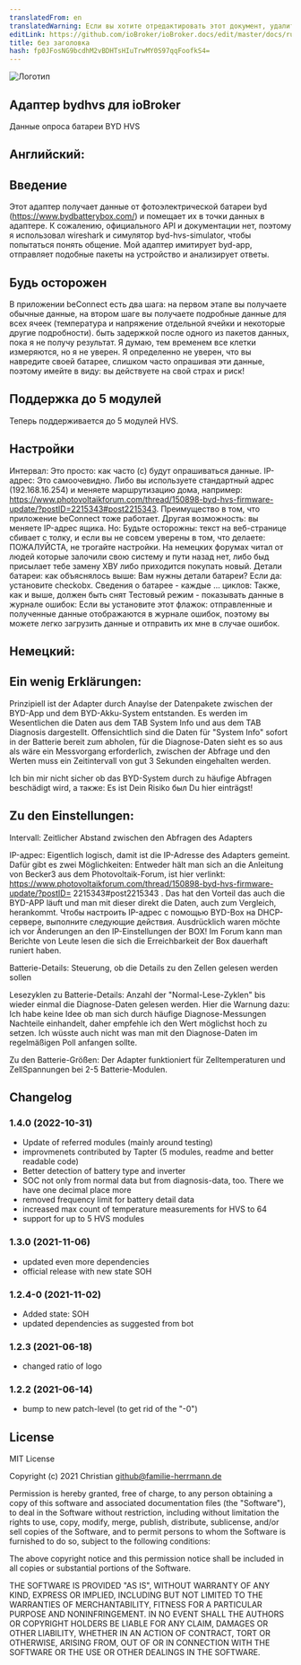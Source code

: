 ```yaml
---
translatedFrom: en
translatedWarning: Если вы хотите отредактировать этот документ, удалите поле «translationFrom», в противном случае этот документ будет снова автоматически переведен
editLink: https://github.com/ioBroker/ioBroker.docs/edit/master/docs/ru/adapterref/iobroker.bydhvs/README.md
title: без заголовка
hash: fp0JFosNG9bcdhM2vBDHTsHIuTrwMY0S97qqFoofkS4=
---
```

![Логотип](../../../en/adapterref/iobroker.bydhvs/admin/bydhvs.png)

## Адаптер bydhvs для ioBroker
Данные опроса батареи BYD HVS

## Английский:
## Введение
Этот адаптер получает данные от фотоэлектрической батареи byd (https://www.bydbatterybox.com/) и помещает их в точки данных в адаптере. К сожалению, официального API и документации нет, поэтому я использовал wireshark и симулятор byd-hvs-simulator, чтобы попытаться понять общение. Мой адаптер имитирует byd-app, отправляет подобные пакеты на устройство и анализирует ответы.

## Будь осторожен
В приложении beConnect есть два шага: на первом этапе вы получаете обычные данные, на втором шаге вы получаете подробные данные для всех ячеек (температура и напряжение отдельной ячейки и некоторые другие подробности). быть задержкой после одного из пакетов данных, пока я не получу результат. Я думаю, тем временем все клетки измеряются, но я не уверен. Я определенно не уверен, что вы навредите своей батарее, слишком часто опрашивая эти данные, поэтому имейте в виду: вы действуете на свой страх и риск!

## Поддержка до 5 модулей
Теперь поддерживается до 5 модулей HVS.

## Настройки
Интервал: Это просто: как часто (с) будут опрашиваться данные. IP-адрес: Это самоочевидно. Либо вы используете стандартный адрес (192.168.16.254) и меняете маршрутизацию дома, например: https://www.photovoltaikforum.com/thread/150898-byd-hvs-firmware-update/?postID=2215343#post2215343. Преимущество в том, что приложение beConnect тоже работает. Другая возможность: вы меняете IP-адрес ящика. Но: Будьте осторожны: текст на веб-странице сбивает с толку, и если вы не совсем уверены в том, что делаете: ПОЖАЛУЙСТА, не трогайте настройки. На немецких форумах читал от людей которые залочили свою систему и пути назад нет, либо быд присылает тебе замену ХВУ либо приходится покупать новый.
Детали батареи: как объяснялось выше: Вам нужны детали батареи? Если да: установите checkobx.
Сведения о батарее - каждые ... циклов: Также, как и выше, должен быть снят Тестовый режим - показывать данные в журнале ошибок: Если вы установите этот флажок: отправленные и полученные данные отображаются в журнале ошибок, поэтому вы можете легко загрузить данные и отправить их мне в случае ошибок.

## Немецкий:
## Ein wenig Erklärungen:
Prinzipiell ist der Adapter durch Anaylse der Datenpakete zwischen der BYD-App und dem BYD-Akku-System entstanden. Es werden im Wesentlichen die Daten aus dem TAB System Info und aus dem TAB Diagnosis dargestellt. Offensichtlich sind die Daten für "System Info" sofort in der Batterie bereit zum abholen, für die Diagnose-Daten sieht es so aus als wäre ein Messvorgang erforderlich, zwischen der Abfrage und den Werten muss ein Zeitintervall von gut 3 Sekunden eingehalten werden.

Ich bin mir nicht sicher ob das BYD-System durch zu häufige Abfragen beschädigt wird, а также: Es ist Dein Risiko был Du hier einträgst!

## Zu den Einstellungen:
Intervall: Zeitlicher Abstand zwischen den Abfragen des Adapters

IP-адрес: Eigentlich logisch, damit ist die IP-Adresse des Adapters gemeint. Dafür gibt es zwei Möglichkeiten: Entweder hält man sich an die Anleitung von Becker3 aus dem Photovoltaik-Forum, ist hier verlinkt: https://www.photovoltaikforum.com/thread/150898-byd-hvs-firmware-update/?postID= 2215343#post2215343 . Das hat den Vorteil das auch die BYD-APP läuft und man mit dieser direkt die Daten, auch zum Vergleich, herankommt. Чтобы настроить IP-адрес с помощью BYD-Box на DHCP-сервере, выполните следующие действия. Ausdrücklich waren möchte ich vor Änderungen an den IP-Einstellungen der BOX! Im Forum kann man Berichte von Leute lesen die sich die Erreichbarkeit der Box dauerhaft runiert haben.

Batterie-Details: Steuerung, ob die Details zu den Zellen gelesen werden sollen

Lesezyklen zu Batterie-Details: Anzahl der "Normal-Lese-Zyklen" bis wieder einmal die Diagnose-Daten gelesen werden. Hier die Warnung dazu: Ich habe keine Idee ob man sich durch häufige Diagnose-Messungen Nachteile einhandelt, daher empfehle ich den Wert möglichst hoch zu setzen. Ich wüsste auch nicht was man mit den Diagnose-Daten im regelmäßigen Poll anfangen sollte.

Zu den Batterie-Größen: Der Adapter funktioniert für Zelltemperaturen und ZellSpannungen bei 2-5 Batterie-Modulen.

## Changelog
<!--
	Placeholder for the next version (at the beginning of the line):
	### __WORK IN PROGRESS__
-->
### 1.4.0 (2022-10-31)
* Update of referred modules (mainly around testing)
* improvmenets contributed by Tapter (5 modules, readme and better readable code)
* Better detection of battery type and inverter
* SOC not only from normal data but from diagnosis-data, too. There we have one decimal place more
* removed frequency limit for battery detail data
* increased max count of temperature measurements for HVS to 64
* support for up to 5 HVS modules

### 1.3.0 (2021-11-06)
* updated even more dependencies
* official release with new state SOH

### 1.2.4-0 (2021-11-02)
* Added state: SOH
* updated dependencies as suggested from bot

### 1.2.3 (2021-06-18)
* changed ratio of logo

### 1.2.2 (2021-06-14)
* bump to new patch-level (to get rid of the "-0")

###

## License
MIT License

Copyright (c) 2021 Christian <github@familie-herrmann.de>

Permission is hereby granted, free of charge, to any person obtaining a copy
of this software and associated documentation files (the "Software"), to deal
in the Software without restriction, including without limitation the rights
to use, copy, modify, merge, publish, distribute, sublicense, and/or sell
copies of the Software, and to permit persons to whom the Software is
furnished to do so, subject to the following conditions:

The above copyright notice and this permission notice shall be included in all
copies or substantial portions of the Software.

THE SOFTWARE IS PROVIDED "AS IS", WITHOUT WARRANTY OF ANY KIND, EXPRESS OR
IMPLIED, INCLUDING BUT NOT LIMITED TO THE WARRANTIES OF MERCHANTABILITY,
FITNESS FOR A PARTICULAR PURPOSE AND NONINFRINGEMENT. IN NO EVENT SHALL THE
AUTHORS OR COPYRIGHT HOLDERS BE LIABLE FOR ANY CLAIM, DAMAGES OR OTHER
LIABILITY, WHETHER IN AN ACTION OF CONTRACT, TORT OR OTHERWISE, ARISING FROM,
OUT OF OR IN CONNECTION WITH THE SOFTWARE OR THE USE OR OTHER DEALINGS IN THE
SOFTWARE.